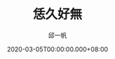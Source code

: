 ---
issue: 367
title: 恁久好無
author: 邱一帆
language: 四縣
date: 2020-03-05T00:00:00.000+08:00
topic: 抒懷
difficulty: 2
wikidata: Q131449109
wikidata_link: https://www.wikidata.org/wiki/Q131449109
author_wikidata_link: https://www.wikidata.org/wiki/Q98096293
author_wikidata: Q98096293
---